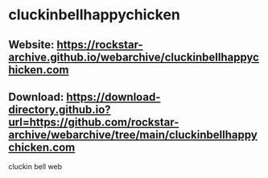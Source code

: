 # cluckinbellhappychicken

## Website: https://rockstar-archive.github.io/webarchive/cluckinbellhappychicken.com

## Download: https://download-directory.github.io?url=https://github.com/rockstar-archive/webarchive/tree/main/cluckinbellhappychicken.com

cluckin bell web
